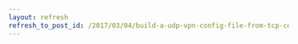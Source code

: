 ```yaml
---
layout: refresh
refresh_to_post_id: /2017/03/04/build-a-udp-vpn-config-file-from-tcp-config
---
```

